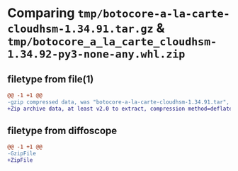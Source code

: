 # Comparing `tmp/botocore-a-la-carte-cloudhsm-1.34.91.tar.gz` & `tmp/botocore_a_la_carte_cloudhsm-1.34.92-py3-none-any.whl.zip`

## filetype from file(1)

```diff
@@ -1 +1 @@
-gzip compressed data, was "botocore-a-la-carte-cloudhsm-1.34.91.tar", last modified: Thu Apr 25 01:03:27 2024, max compression
+Zip archive data, at least v2.0 to extract, compression method=deflate
```

## filetype from diffoscope

```diff
@@ -1 +1 @@
-GzipFile
+ZipFile
```

